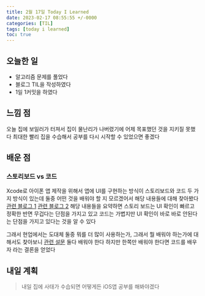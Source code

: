 ```yaml
---
title: 2월 17일 Today I Learned
date: 2023-02-17 08:55:55 +/-0000
categories: [TIL]
tags: [today i learned]
toc: true
---
```


## 오늘한 일

* 알고리즘 문제를 풀었다
* 블로그 TIL을 작성하였다
* 1일 1커밋을 하였다

## 느낌 점

오늘 집에 보일러가 터져서 집이 물난리가 나버렸기에 어제 목표했던 것을 지키질 못했다 최대한
빨리 집을 수습해서 공부를 다시 시작할 수 있었으면 좋겠다


## 배운 점

### 스토리보드 vs 코드

Xcode로 아이폰 앱 제작을 위해서 앱에 UI를 구현하는 방식이 스토리보드와 코드
두 가지 방식이 있는데 둘중 어떤 것을 배워야 할 지 모르겠어서 해당 내용들에 대해 찾아봤다
[관련 블로그 1](https://trilliwon.medium.com/storyboard-vs-code-510afb519d45) [관련 블로그 2](https://velog.io/@okstring/SwiftStoryboard-vs-Code-%EC%9E%A5%EB%8B%A8%EC%A0%90-%EA%B0%84%EB%8B%A8-%EB%B9%84%EA%B5%90)
해당 내용들을 요약하면 스토리 보드는 UI 확인이 빠르고 정확한 반면 무겁다는 단점을 가지고 있고
코드는 가볍지만 UI 확인이 바로 바로 안된다는 단점을 가지고 있다는 것을 알 수 있다

그래서 현업에서는 도대체 둘중 뭐를 더 많이 사용하는가, 그래서 뭘 배워야 하는가에 대해서도 찾아보니
[관련 설문](https://yagom.net/forums/topic/%ED%98%84%EC%97%85%EC%97%90%EC%84%9C-ui-%EA%B5%AC%EC%84%B1%ED%95%A0-%EB%95%8C-%EC%8A%A4%ED%86%A0%EB%A6%AC%EB%B3%B4%EB%93%9C-vs-%EC%BD%94%EB%93%9C-%EA%B7%B8-%EC%8A%B9%EC%9E%90%EB%8A%94/) 둘다 배워야 한다 하지만 한쪽만 배워야 한다면 코드를 배우자 라는 결론을 얻었다


## 내일 계획

> 내일 집에 사태가 수습되면 어떻게든 iOS앱 공부를 해봐야겠다